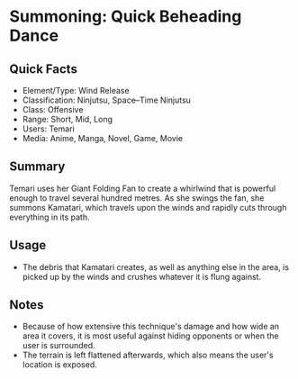 # Summoning: Quick Beheading Dance

## Quick Facts
- Element/Type: Wind Release
- Classification: Ninjutsu, Space–Time Ninjutsu
- Class: Offensive
- Range: Short, Mid, Long
- Users: Temari
- Media: Anime, Manga, Novel, Game, Movie

## Summary
Temari uses her Giant Folding Fan to create a whirlwind that is powerful enough to travel several hundred metres. As she swings the fan, she summons Kamatari, which travels upon the winds and rapidly cuts through everything in its path.

## Usage
- The debris that Kamatari creates, as well as anything else in the area, is picked up by the winds and crushes whatever it is flung against.

## Notes
- Because of how extensive this technique's damage and how wide an area it covers, it is most useful against hiding opponents or when the user is surrounded.
- The terrain is left flattened afterwards, which also means the user's location is exposed.
